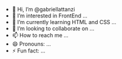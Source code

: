 - 👋 Hi, I’m @gabriellattanzi
- 👀 I’m interested in FrontEnd ...
- 🌱 I’m currently learning HTML and CSS ...
- 💞️ I’m looking to collaborate on ...
- 📫 How to reach me ...
- 😄 Pronouns: ...
- ⚡ Fun fact: ...

<!---
gabriellattanzi/gabriellattanzi is a ✨ special ✨ repository because its `README.md` (this file) appears on your GitHub profile.
You can click the Preview link to take a look at your changes.
--->
